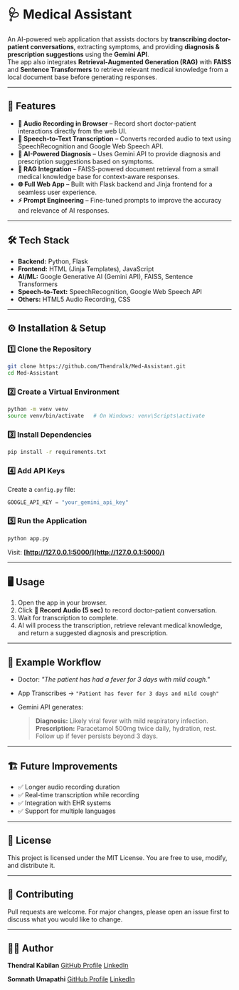 # 🩺 Medical Assistant

An AI-powered web application that assists doctors by **transcribing doctor-patient conversations**, extracting symptoms, and providing **diagnosis & prescription suggestions** using the **Gemini API**.  
The app also integrates **Retrieval-Augmented Generation (RAG)** with **FAISS** and **Sentence Transformers** to retrieve relevant medical knowledge from a local document base before generating responses.

---

## 🚀 Features
- **🎤 Audio Recording in Browser** – Record short doctor-patient interactions directly from the web UI.
- **📝 Speech-to-Text Transcription** – Converts recorded audio to text using SpeechRecognition and Google Web Speech API.
- **🧠 AI-Powered Diagnosis** – Uses Gemini API to provide diagnosis and prescription suggestions based on symptoms.
- **📄 RAG Integration** – FAISS-powered document retrieval from a small medical knowledge base for context-aware responses.
- **🌐 Full Web App** – Built with Flask backend and Jinja frontend for a seamless user experience.
- **⚡ Prompt Engineering** – Fine-tuned prompts to improve the accuracy and relevance of AI responses.

---

## 🛠️ Tech Stack
- **Backend:** Python, Flask
- **Frontend:** HTML (Jinja Templates), JavaScript
- **AI/ML:** Google Generative AI (Gemini API), FAISS, Sentence Transformers
- **Speech-to-Text:** SpeechRecognition, Google Web Speech API
- **Others:** HTML5 Audio Recording, CSS

---

## ⚙️ Installation & Setup

### 1️⃣ Clone the Repository
```bash
git clone https://github.com/Thendralk/Med-Assistant.git
cd Med-Assistant
````

### 2️⃣ Create a Virtual Environment

```bash
python -m venv venv
source venv/bin/activate   # On Windows: venv\Scripts\activate
```

### 3️⃣ Install Dependencies

```bash
pip install -r requirements.txt
```

### 4️⃣ Add API Keys

Create a `config.py` file:

```python
GOOGLE_API_KEY = "your_gemini_api_key"
```

### 5️⃣ Run the Application

```bash
python app.py
```

Visit: **[http://127.0.0.1:5000/](http://127.0.0.1:5000/)**

---

## 🖥️ Usage

1. Open the app in your browser.
2. Click **🎤 Record Audio (5 sec)** to record doctor-patient conversation.
3. Wait for transcription to complete.
4. AI will process the transcription, retrieve relevant medical knowledge, and return a suggested diagnosis and prescription.

---

## 📄 Example Workflow

* Doctor: *"The patient has had a fever for 3 days with mild cough."*
* App Transcribes → `"Patient has fever for 3 days and mild cough"`
* Gemini API generates:

  > **Diagnosis:** Likely viral fever with mild respiratory infection.
  > **Prescription:** Paracetamol 500mg twice daily, hydration, rest. Follow up if fever persists beyond 3 days.

---

## 🏗️ Future Improvements

* ✅ Longer audio recording duration
* ✅ Real-time transcription while recording
* ✅ Integration with EHR systems
* ✅ Support for multiple languages

---

## 📜 License

This project is licensed under the MIT License. You are free to use, modify, and distribute it.

---

## 🤝 Contributing

Pull requests are welcome. For major changes, please open an issue first to discuss what you would like to change.

---

## 👩‍💻 Author

**Thendral Kabilan**
[GitHub Profile](https://github.com/Thendralk)
[LinkedIn](www.linkedin.com/in/thendral-kabilan)

**Somnath Umapathi**
[GitHub Profile](https://github.com/Somnathumapathi)
[LinkedIn](https://www.linkedin.com/in/somnath-umapathi-9a485a205/)



